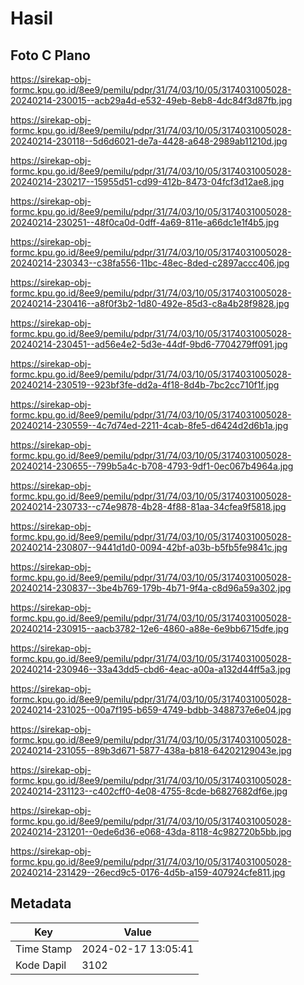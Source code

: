 # Hasil

## Foto C Plano

https://sirekap-obj-formc.kpu.go.id/8ee9/pemilu/pdpr/31/74/03/10/05/3174031005028-20240214-230015--acb29a4d-e532-49eb-8eb8-4dc84f3d87fb.jpg

https://sirekap-obj-formc.kpu.go.id/8ee9/pemilu/pdpr/31/74/03/10/05/3174031005028-20240214-230118--5d6d6021-de7a-4428-a648-2989ab11210d.jpg

https://sirekap-obj-formc.kpu.go.id/8ee9/pemilu/pdpr/31/74/03/10/05/3174031005028-20240214-230217--15955d51-cd99-412b-8473-04fcf3d12ae8.jpg

https://sirekap-obj-formc.kpu.go.id/8ee9/pemilu/pdpr/31/74/03/10/05/3174031005028-20240214-230251--48f0ca0d-0dff-4a69-811e-a66dc1e1f4b5.jpg

https://sirekap-obj-formc.kpu.go.id/8ee9/pemilu/pdpr/31/74/03/10/05/3174031005028-20240214-230343--c38fa556-11bc-48ec-8ded-c2897accc406.jpg

https://sirekap-obj-formc.kpu.go.id/8ee9/pemilu/pdpr/31/74/03/10/05/3174031005028-20240214-230416--a8f0f3b2-1d80-492e-85d3-c8a4b28f9828.jpg

https://sirekap-obj-formc.kpu.go.id/8ee9/pemilu/pdpr/31/74/03/10/05/3174031005028-20240214-230451--ad56e4e2-5d3e-44df-9bd6-7704279ff091.jpg

https://sirekap-obj-formc.kpu.go.id/8ee9/pemilu/pdpr/31/74/03/10/05/3174031005028-20240214-230519--923bf3fe-dd2a-4f18-8d4b-7bc2cc710f1f.jpg

https://sirekap-obj-formc.kpu.go.id/8ee9/pemilu/pdpr/31/74/03/10/05/3174031005028-20240214-230559--4c7d74ed-2211-4cab-8fe5-d6424d2d6b1a.jpg

https://sirekap-obj-formc.kpu.go.id/8ee9/pemilu/pdpr/31/74/03/10/05/3174031005028-20240214-230655--799b5a4c-b708-4793-9df1-0ec067b4964a.jpg

https://sirekap-obj-formc.kpu.go.id/8ee9/pemilu/pdpr/31/74/03/10/05/3174031005028-20240214-230733--c74e9878-4b28-4f88-81aa-34cfea9f5818.jpg

https://sirekap-obj-formc.kpu.go.id/8ee9/pemilu/pdpr/31/74/03/10/05/3174031005028-20240214-230807--9441d1d0-0094-42bf-a03b-b5fb5fe9841c.jpg

https://sirekap-obj-formc.kpu.go.id/8ee9/pemilu/pdpr/31/74/03/10/05/3174031005028-20240214-230837--3be4b769-179b-4b71-9f4a-c8d96a59a302.jpg

https://sirekap-obj-formc.kpu.go.id/8ee9/pemilu/pdpr/31/74/03/10/05/3174031005028-20240214-230915--aacb3782-12e6-4860-a88e-6e9bb6715dfe.jpg

https://sirekap-obj-formc.kpu.go.id/8ee9/pemilu/pdpr/31/74/03/10/05/3174031005028-20240214-230946--33a43dd5-cbd6-4eac-a00a-a132d44ff5a3.jpg

https://sirekap-obj-formc.kpu.go.id/8ee9/pemilu/pdpr/31/74/03/10/05/3174031005028-20240214-231025--00a7f195-b659-4749-bdbb-3488737e6e04.jpg

https://sirekap-obj-formc.kpu.go.id/8ee9/pemilu/pdpr/31/74/03/10/05/3174031005028-20240214-231055--89b3d671-5877-438a-b818-64202129043e.jpg

https://sirekap-obj-formc.kpu.go.id/8ee9/pemilu/pdpr/31/74/03/10/05/3174031005028-20240214-231123--c402cff0-4e08-4755-8cde-b6827682df6e.jpg

https://sirekap-obj-formc.kpu.go.id/8ee9/pemilu/pdpr/31/74/03/10/05/3174031005028-20240214-231201--0ede6d36-e068-43da-8118-4c982720b5bb.jpg

https://sirekap-obj-formc.kpu.go.id/8ee9/pemilu/pdpr/31/74/03/10/05/3174031005028-20240214-231429--26ecd9c5-0176-4d5b-a159-407924cfe811.jpg


## Metadata

| Key        | Value               |
| ---------- | ------------------- |
| Time Stamp | 2024-02-17 13:05:41 |
| Kode Dapil | 3102                |



